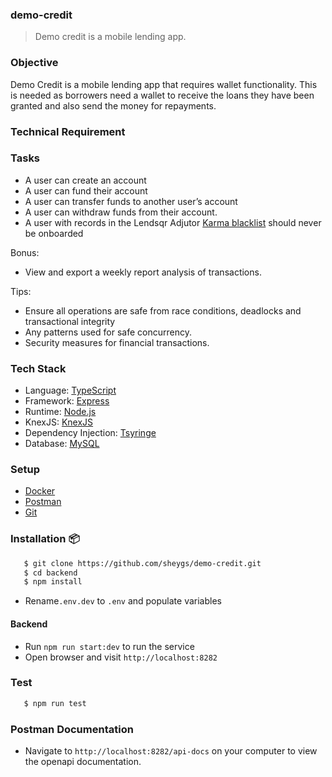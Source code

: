 ### demo-credit

> Demo credit is a mobile lending app.

### Objective

Demo Credit is a mobile lending app that requires wallet functionality. This is needed as borrowers need a wallet to receive the loans they have been granted and also send the money for repayments.

### Technical Requirement

### Tasks

- A user can create an account
- A user can fund their account
- A user can transfer funds to another user’s account
- A user can withdraw funds from their account.
- A user with records in the Lendsqr Adjutor [Karma blacklist](https://api.adjutor.io/) should never be onboarded

Bonus:

- View and export a weekly report analysis of transactions.

Tips:

- Ensure all operations are safe from race conditions, deadlocks and transactional integrity
- Any patterns used for safe concurrency.
- Security measures for financial transactions.

### Tech Stack

- Language: [TypeScript](https://www.typescriptlang.org/)
- Framework: [Express](https://expressjs.com/)
- Runtime: [Node.js](https://nodejs.org/en)
- KnexJS: [KnexJS](https://knexjs.org/)
- Dependency Injection: [Tsyringe](https://www.npmjs.com/package/tsyringe)
- Database: [MySQL](https://www.mysql.com/)

### Setup

- [Docker](https://www.docker.com/)
- [Postman](https://www.postman.com/downloads/)
- [Git](https://git-scm.com/downloads)

### Installation 📦

```bash
   $ git clone https://github.com/sheygs/demo-credit.git
   $ cd backend
   $ npm install
```

- Rename`.env.dev` to `.env` and populate variables

#### Backend

- Run `npm run start:dev` to run the service
- Open browser and visit `http://localhost:8282`

### Test

```bash
   $ npm run test
```

### Postman Documentation

- Navigate to `http://localhost:8282/api-docs` on your computer to view the openapi documentation.
